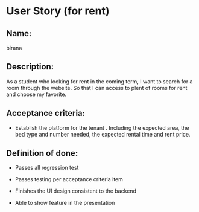 User Story (for rent)
====


Name:
----
birana


Description:
---- 
As a student who looking for rent in the coming term, I want to search for a room through the website. So that I can access to plent of rooms for rent and choose my favorite. 


Acceptance criteria:
----
* Establish the  platform for the tenant . Including the expected area, the bed type and number needed, the expected rental time and rent price.


Definition of done:
----
* Passes all regression test 

* Passes testing per acceptance criteria item 

* Finishes the UI design consistent to the backend 

* Able to show feature in the presentation 

